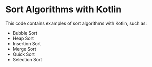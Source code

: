 <body>

<h1 align="left">Sort Algorithms with Kotlin</h1>

<p align="left">This code contains examples of sort algorithms with Kotlin, such as:</p>

<ul>
<li>Bubble Sort</li>
<li>Heap Sort</li>
<li>Insertion Sort</li>
<li>Merge Sort</li>
<li>Quick Sort</li>
<li>Selection Sort</li>
</ul>

</body>
